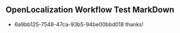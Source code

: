 ## OpenLocalization Workflow Test MarkDown
* 6a9bb125-7548-47ca-93b5-94be00bbd018 thanks!

<!--HONumber=Aug16_HO5-->


